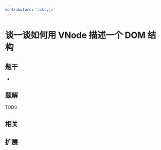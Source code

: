 ```yaml
---
contributors: 'isboyjc'
---
```


# 谈一谈如何用 VNode 描述一个 DOM 结构


## 题干

- 



## 题解

<!-- ::: details 点我查看题解 -->

  TODO

<!-- ::: -->



## 相关



## 扩展
